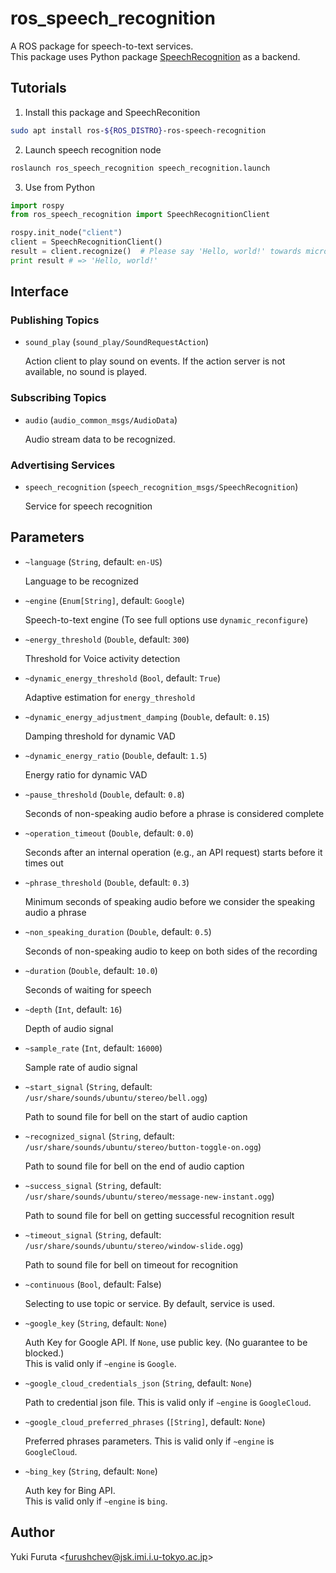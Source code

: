 ros_speech_recognition
======================

A ROS package for speech-to-text services.  
This package uses Python package [SpeechRecognition](https://pypi.python.org/pypi/SpeechRecognition) as a backend.

## Tutorials

1. Install this package and SpeechReconition

  ```bash
  sudo apt install ros-${ROS_DISTRO}-ros-speech-recognition
  ```
  
2. Launch speech recognition node

  ```bash
  roslaunch ros_speech_recognition speech_recognition.launch
  ```
  
3. Use from Python

  ```python
  import rospy
  from ros_speech_recognition import SpeechRecognitionClient
  
  rospy.init_node("client")
  client = SpeechRecognitionClient()
  result = client.recognize()  # Please say 'Hello, world!' towards microphone
  print result # => 'Hello, world!'
  ```
  
## Interface

### Publishing Topics

* `sound_play` (`sound_play/SoundRequestAction`)

  Action client to play sound on events. If the action server is not available, no sound is played.
  
### Subscribing Topics

* `audio` (`audio_common_msgs/AudioData`)

  Audio stream data to be recognized.

### Advertising Services

* `speech_recognition` (`speech_recognition_msgs/SpeechRecognition`)

  Service for speech recognition

## Parameters

* `~language` (`String`, default: `en-US`)

  Language to be recognized
  
* `~engine` (`Enum[String]`, default: `Google`)

  Speech-to-text engine (To see full options use `dynamic_reconfigure`)
  
* `~energy_threshold` (`Double`, default: `300`)

  Threshold for Voice activity detection
  
* `~dynamic_energy_threshold` (`Bool`, default: `True`)

  Adaptive estimation for `energy_threshold`

* `~dynamic_energy_adjustment_damping` (`Double`, default: `0.15`)

  Damping threshold for dynamic VAD
  
* `~dynamic_energy_ratio` (`Double`, default: `1.5`)

  Energy ratio for dynamic VAD
  
* `~pause_threshold` (`Double`, default: `0.8`)

  Seconds of non-speaking audio before a phrase is considered complete
  
* `~operation_timeout` (`Double`, default: `0.0`)

  Seconds after an internal operation (e.g., an API request) starts before it times out
  
* `~phrase_threshold` (`Double`, default: `0.3`)

  Minimum seconds of speaking audio before we consider the speaking audio a phrase
  
* `~non_speaking_duration` (`Double`, default: `0.5`)

  Seconds of non-speaking audio to keep on both sides of the recording

* `~duration` (`Double`, default: `10.0`)

  Seconds of waiting for speech

* `~depth` (`Int`, default: `16`)

  Depth of audio signal
  
* `~sample_rate` (`Int`, default: `16000`)

  Sample rate of audio signal
  
* `~start_signal` (`String`, default: `/usr/share/sounds/ubuntu/stereo/bell.ogg`)

  Path to sound file for bell on the start of audio caption
  
* `~recognized_signal` (`String`, default: `/usr/share/sounds/ubuntu/stereo/button-toggle-on.ogg`)

  Path to sound file for bell on the end of audio caption
  
* `~success_signal` (`String`, default: `/usr/share/sounds/ubuntu/stereo/message-new-instant.ogg`)

  Path to sound file for bell on getting successful recognition result
  
* `~timeout_signal` (`String`, default: `/usr/share/sounds/ubuntu/stereo/window-slide.ogg`)

  Path to sound file for bell on timeout for recognition
  
* `~continuous` (`Bool`, default: False)

  Selecting to use topic or service. By default, service is used.

* `~google_key` (`String`, default: `None`)

  Auth Key for Google API. If `None`, use public key. (No guarantee to be blocked.)  
  This is valid only if `~engine` is `Google`.
  
* `~google_cloud_credentials_json` (`String`, default: `None`)

  Path to credential json file.
  This is valid only if `~engine` is `GoogleCloud`.
  
* `~google_cloud_preferred_phrases` (`[String]`, default: `None`)

  Preferred phrases parameters.
  This is valid only if `~engine` is `GoogleCloud`.
  
* `~bing_key` (`String`, default: `None`)

  Auth key for Bing API.  
  This is valid only if `~engine` is `bing`.
  
## Author

Yuki Furuta <<furushchev@jsk.imi.i.u-tokyo.ac.jp>>
